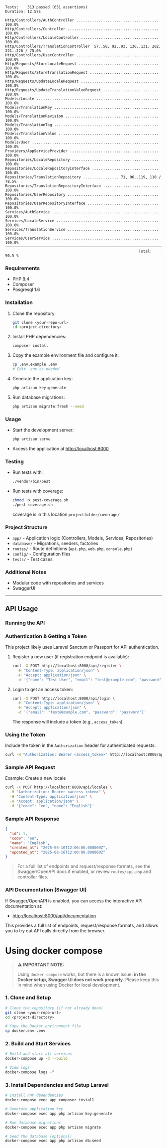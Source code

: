 ```
Tests:    313 passed (651 assertions)
Duration: 12.57s

Http/Controllers/AuthController ..................................... 100.0%  
Http/Controllers/Controller ......................................... 100.0%  
Http/Controllers/LocaleController ................................... 100.0%  
Http/Controllers/TranslationController  57..58, 92..93, 130..131, 202, 221..226 / 75.0%  
Http/Controllers/UserController ..................................... 100.0%  
Http/Requests/StoreLocaleRequest .................................... 100.0%  
Http/Requests/StoreTranslationRequest ............................... 100.0%  
Http/Requests/UpdateLocaleRequest ................................... 100.0%  
Http/Requests/UpdateTranslationValueRequest ......................... 100.0%  
Models/Locale ....................................................... 100.0%  
Models/TranslationKey ............................................... 100.0%  
Models/TranslationRevision .......................................... 100.0%  
Models/TranslationTag ............................................... 100.0%  
Models/TranslationValue ............................................. 100.0%  
Models/User ......................................................... 100.0%  
Providers/AppServiceProvider ........................................ 100.0%  
Repositories/LocaleRepository ....................................... 100.0%  
Repositories/LocaleRepositoryInterface .............................. 100.0%  
Repositories/TranslationRepository ................ 71, 96..119, 110 / 78.5%  
Repositories/TranslationRepositoryInterface ......................... 100.0%  
Repositories/UserRepository ......................................... 100.0%  
Repositories/UserRepositoryInterface ................................ 100.0%  
Services/AuthService ................................................ 100.0%  
Services/LocaleService .............................................. 100.0%  
Services/TranslationService ......................................... 100.0%  
Services/UserService ................................................ 100.0%  
────────────────────────────────────────────────────────────────────────────  
                                                            Total: 90.5 %
```
### Requirements
- PHP 8.4
- Composer
- Posgresql 1.6

### Installation
1. Clone the repository:
   ```sh
   git clone <your-repo-url>
   cd <project-directory>
   ```
2. Install PHP dependencies:
   ```sh
   composer install
   ```
4. Copy the example environment file and configure it:
   ```sh
   cp .env.example .env
   # Edit .env as needed
   ```
5. Generate the application key:
   ```sh
   php artisan key:generate
   ```
6. Run database migrations:
   ```sh
   php artisan migrate:fresh --seed
   ```

### Usage
- Start the development server:
  ```sh
  php artisan serve
  ```
- Access the application at [http://localhost:8000](http://localhost:8000)

### Testing
- Run tests with:
  ```sh
  ./vendor/bin/pest
  ```

- Run tests with coverage:
 
  ```sh
  chmod +x pest-coverage.sh
  ./pest-coverage.sh
  ```
  coverage is in this location `projectfolder/coverage/`

### Project Structure
- `app/` - Application logic (Controllers, Models, Services, Repositories)
- `database/` - Migrations, seeders, factories
- `routes/` - Route definitions (`api.php`, `web.php`, `console.php`)
- `config/` - Configuration files
- `tests/` - Test cases

### Additional Notes
- Modular code with repositories and services
- SwaggerUI

---

## API Usage

### Running the API

### Authentication & Getting a Token
This project likely uses Laravel Sanctum or Passport for API authentication.

1. Register a new user (if registration endpoint is available):
   ```sh
   curl -X POST http://localhost:8000/api/register \
     -H "Content-Type: application/json" \
     -H "Accept: application/json" \
     -d '{"name": "Test User", "email": "test@example.com", "password": "password", "password_confirmation": "password"}'
   ```
2. Login to get an access token:
   ```sh
   curl -X POST http://localhost:8000/api/login \
     -H "Content-Type: application/json" \
     -H "Accept: application/json" \
     -d '{"email": "test@example.com", "password": "password"}'
   ```
   The response will include a token (e.g., `access_token`).

### Using the Token
Include the token in the `Authorization` header for authenticated requests:
```sh
curl -H "Authorization: Bearer <access_token>" http://localhost:8000/api/your-endpoint
```

### Sample API Request
Example: Create a new locale
```sh
curl -X POST http://localhost:8000/api/locales \
  -H "Authorization: Bearer <access_token>" \
  -H "Content-Type: application/json" \
  -H "Accept: application/json" \
  -d '{"code": "en", "name": "English"}'
```

### Sample API Response
```json
{
  "id": 1,
  "code": "en",
  "name": "English",
  "created_at": "2025-08-10T12:00:00.000000Z",
  "updated_at": "2025-08-10T12:00:00.000000Z"
}
```

> For a full list of endpoints and request/response formats, see the Swagger/OpenAPI docs if enabled, or review `routes/api.php` and controller files.

### API Documentation (Swagger UI)
If Swagger/OpenAPI is enabled, you can access the interactive API documentation at:

- [http://localhost:8000/api/documentation](http://localhost:8000/api/documentation)

This provides a full list of endpoints, request/response formats, and allows you to try out API calls directly from the browser.




# Using docker compose

> **⚠️ IMPORTANT NOTE:**
> 
> Using `docker-compose` works, but there is a known issue: **in the Docker setup, Swagger UI does not work properly.** Please keep this in mind when using Docker for local development.


### 1. Clone and Setup

```bash
# Clone the repository (if not already done)
git clone <your-repo-url>
cd <project-directory>

# Copy the Docker environment file
cp docker.env .env
```

### 2. Build and Start Services

```bash
# Build and start all services
docker-compose up -d --build

# View logs
docker-compose logs -f
```

### 3. Install Dependencies and Setup Laravel

```bash
# Install PHP dependencies
docker-compose exec app composer install

# Generate application key
docker-compose exec app php artisan key:generate

# Run database migrations
docker-compose exec app php artisan migrate

# Seed the database (optional)
docker-compose exec app php artisan db:seed
```


